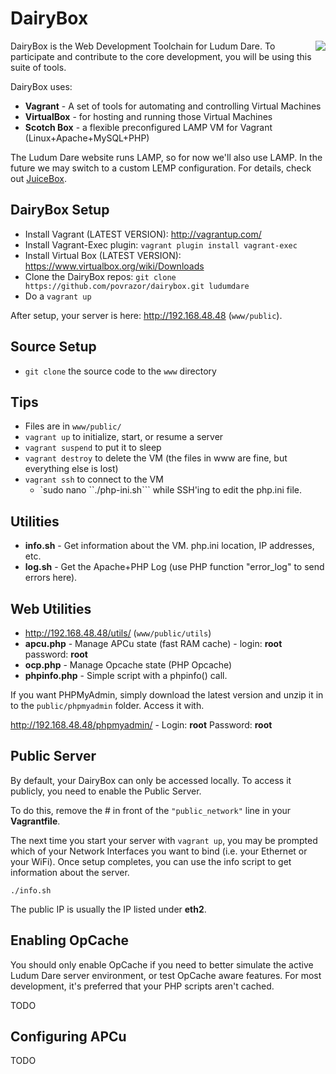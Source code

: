 # DairyBox
<img align="right" src="https://raw.githubusercontent.com/povrazor/dairybox/master/docs/Logo.png">
DairyBox is the Web Development Toolchain for Ludum Dare. To participate and contribute to the core development, you will be using this suite of tools.

DairyBox uses: 
* **Vagrant** - A set of tools for automating and controlling Virtual Machines
* **VirtualBox** - for hosting and running those Virtual Machines
* **Scotch Box** - a flexible preconfigured LAMP VM for Vagrant (Linux+Apache+MySQL+PHP)

The Ludum Dare website runs LAMP, so for now we'll also use LAMP. In the future we may switch to a custom LEMP configuration. For details, check out [JuiceBox](https://github.com/povrazor/juicebox).

## DairyBox Setup
* Install Vagrant (LATEST VERSION): http://vagrantup.com/
* Install Vagrant-Exec plugin: `vagrant plugin install vagrant-exec`
* Install Virtual Box (LATEST VERSION): https://www.virtualbox.org/wiki/Downloads
* Clone the DairyBox repos: `git clone https://github.com/povrazor/dairybox.git ludumdare`
* Do a `vagrant up`

After setup, your server is here: http://192.168.48.48 (`www/public`).

## Source Setup
* `git clone` the source code to the `www` directory

## Tips
* Files are in `www/public/`
* `vagrant up` to initialize, start, or resume a server
* `vagrant suspend` to put it to sleep
* `vagrant destroy` to delete the VM (the files in www are fine, but everything else is lost)
* `vagrant ssh` to connect to the VM
  * `sudo nano ``./php-ini.sh``` while SSH'ing to edit the php.ini file.

## Utilities
* **info.sh** - Get information about the VM. php.ini location, IP addresses, etc.
* **log.sh** - Get the Apache+PHP Log (use PHP function "error_log" to send errors here).

## Web Utilities
* http://192.168.48.48/utils/ (`www/public/utils`)
* **apcu.php** - Manage APCu state (fast RAM cache) - login: **root**  password: **root**
* **ocp.php** - Manage Opcache state (PHP Opcache)
* **phpinfo.php** - Simple script with a phpinfo() call.

If you want PHPMyAdmin, simply download the latest version and unzip it in to the `public/phpmyadmin` folder. Access it with.

http://192.168.48.48/phpmyadmin/ - Login: **root**  Password: **root**

## Public Server
By default, your DairyBox can only be accessed locally. To access it publicly, you need to enable the Public Server.

To do this, remove the # in front of the `"public_network"` line in your **Vagrantfile**.

The next time you start your server with `vagrant up`, you may be prompted which of your Network Interfaces you want to bind (i.e. your Ethernet or your WiFi). Once setup completes, you can use the info script to get information about the server.

`./info.sh`

The public IP is usually the IP listed under **eth2**.

## Enabling OpCache
You should only enable OpCache if you need to better simulate the active Ludum Dare server environment, or test OpCache aware features. For most development, it's preferred that your PHP scripts aren't cached.

TODO

## Configuring APCu
TODO
